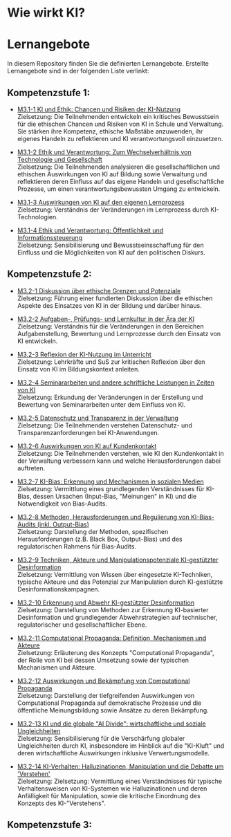 # Wie wirkt KI?

# Lernangebote

In diesem Repository finden Sie die definierten Lernangebote. Erstellte Lernangebote sind in der folgenden Liste verlinkt:

## Kompetenzstufe 1:
* [M3.1-1 KI und Ethik: Chancen und Risiken der KI-Nutzung](<Stufe 1/M3-1-1 KI und Ethik-Chancen und Risiken der KI-Nutzung/>)  
  Zielsetzung: Die Teilnehmenden entwickeln ein kritisches Bewusstsein für die ethischen Chancen und Risiken von KI in Schule und Verwaltung. Sie stärken ihre Kompetenz, ethische Maßstäbe anzuwenden, ihr eigenes Handeln zu reflektieren und KI verantwortungsvoll einzusetzen.

* [M3.1-2 Ethik und Verantwortung: Zum Wechselverhältnis von Technologie und Gesellschaft](<Stufe 1/M3-1-2 Ethik und Verantwortung-Zum Wechselverhältnis von Technologie und Gesellschaft/>)  
  Zielsetzung: Die Teilnehmenden analysieren die gesellschaftlichen und ethischen Auswirkungen von KI auf Bildung sowie Verwaltung und reflektieren deren Einfluss auf das eigene Handeln und gesellschaftliche Prozesse, um einen verantwortungsbewussten Umgang zu entwickeln.

* [M3.1-3 Auswirkungen von KI auf den eigenen Lernprozess]()  
  Zielsetzung: Verständnis der Veränderungen im Lernprozess durch KI-Technologien.

* [M3.1-4 Ethik und Verantwortung: Öffentlichkeit und Informationssteuerung]()  
  Zielsetzung: Sensibilisierung und Bewusstseinsschaffung für den Einfluss und die Möglichkeiten von KI auf den politischen Diskurs.

## Kompetenzstufe 2:
* [M3.2-1 Diskussion über ethische Grenzen und Potenziale]()  
  Zielsetzung: Führung einer fundierten Diskussion über die ethischen Aspekte des Einsatzes von KI in der Bildung und darüber hinaus.

* [M3.2-2 Aufgaben-, Prüfungs- und Lernkultur in der Ära der KI]()  
  Zielsetzung: Verständnis für die Veränderungen in den Bereichen Aufgabenstellung, Bewertung und Lernprozesse durch den Einsatz von KI entwickeln.

* [M3.2-3 Reflexion der KI-Nutzung im Unterricht]()  
  Zielsetzung: Lehrkräfte und SuS zur kritischen Reflexion über den Einsatz von KI im Bildungskontext anleiten.

* [M3.2-4 Seminararbeiten und andere schriftliche Leistungen in Zeiten von KI]()  
  Zielsetzung: Erkundung der Veränderungen in der Erstellung und Bewertung von Seminararbeiten unter dem Einfluss von KI.

* [M3.2-5 Datenschutz und Transparenz in der Verwaltung]()  
  Zielsetzung: Die Teilnehmenden verstehen Datenschutz- und Transparenzanforderungen bei KI-Anwendungen.

* [M3.2-6 Auswirkungen von KI auf Kundenkontakt]()  
  Zielsetzung: Die Teilnehmenden verstehen, wie KI den Kundenkontakt in der Verwaltung verbessern kann und welche Herausforderungen dabei auftreten.

* [M3.2-7 KI-Bias: Erkennung und Mechanismen in sozialen Medien]()  
  Zielsetzung: Vermittlung eines grundlegenden Verständnisses für KI-Bias, dessen Ursachen (Input-Bias, "Meinungen" in KI) und die Notwendigkeit von Bias-Audits.

* [M3.2-8 Methoden, Herausforderungen und Regulierung von KI-Bias-Audits (inkl. Output-Bias)]()  
  Zielsetzung: Darstellung der Methoden, spezifischen Herausforderungen (z.B. Black Box, Output-Bias) und des regulatorischen Rahmens für Bias-Audits.

* [M3.2-9 Techniken, Akteure und Manipulationspotenziale KI-gestützter Desinformation]()  
  Zielsetzung: Vermittlung von Wissen über eingesetzte KI-Techniken, typische Akteure und das Potenzial zur Manipulation durch KI-gestützte Desinformationskampagnen.

* [M3.2-10 Erkennung und Abwehr KI-gestützter Desinformation]()  
  Zielsetzung: Darstellung von Methoden zur Erkennung KI-basierter Desinformation und grundlegender Abwehrstrategien auf technischer, regulatorischer und gesellschaftlicher Ebene.

* [M3.2-11 Computational Propaganda: Definition, Mechanismen und Akteure]()  
  Zielsetzung: Erläuterung des Konzepts "Computational Propaganda", der Rolle von KI bei dessen Umsetzung sowie der typischen Mechanismen und Akteure.

* [M3.2-12 Auswirkungen und Bekämpfung von Computational Propaganda]()  
  Zielsetzung: Darstellung der tiefgreifenden Auswirkungen von Computational Propaganda auf demokratische Prozesse und die öffentliche Meinungsbildung sowie Ansätze zu deren Bekämpfung.

* [M3.2-13 KI und die globale "AI Divide": wirtschaftliche und soziale Ungleichheiten]()  
  Zielsetzung: Sensibilisierung für die Verschärfung globaler Ungleichheiten durch KI, insbesondere im Hinblick auf die "KI-Kluft" und deren wirtschaftliche Auswirkungen inklusive Verwertungsmodelle.

* [M3.2-14 KI-Verhalten: Halluzinationen, Manipulation und die Debatte um 'Verstehen']()  
  Zielsetzung: Zielsetzung: Vermittlung eines Verständnisses für typische Verhaltensweisen von KI-Systemen wie Halluzinationen und deren Anfälligkeit für Manipulation, sowie die kritische Einordnung des Konzepts des KI-"Verstehens".

## Kompetenzstufe 3: